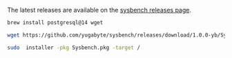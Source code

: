<!--
+++
private=true
+++
-->

The latest releases are available on the [sysbench releases page](https://github.com/yugabyte/sysbench/releases/tag/1.0.0-yb).

```sh
brew install postgresql@14 wget

wget https://github.com/yugabyte/sysbench/releases/download/1.0.0-yb/Sysbench.pkg

sudo  installer -pkg Sysbench.pkg -target /
```
